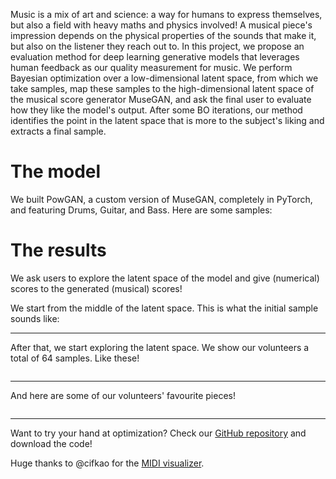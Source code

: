 <head>
    <script src="https://cdn.jsdelivr.net/combine/npm/tone@14.7.58,npm/@magenta/music@1.23.1/es6/core.js,npm/focus-visible@5,npm/html-midi-player@1.4.0"></script>
</head>
<body>
<p>Music is a mix of art and science: a way for humans to express themselves, but also a field with heavy maths and physics involved! A musical piece&#39;s impression depends on the physical properties of the sounds that make it, but also on the listener they reach out to. In this project, we propose an evaluation method for deep learning generative models that leverages human feedback as our quality measurement for music. We perform Bayesian optimization over a low-dimensional latent space, from which we take samples, map these samples to the high-dimensional latent space of the musical score generator MuseGAN, and ask the final user to evaluate how they like the model's output. After some BO iterations, our method identifies the point in the latent space that is more to the subject&#39;s liking and extracts a final sample. </p>

<h1 id="model">The model</h1>

<p>We built PowGAN, a custom version of MuseGAN, completely in PyTorch, and featuring Drums, Guitar, and Bass. Here are some samples:</p>
<div>
<midi-visualizer type="piano-roll" id="museGANVisualizer" src="MuseGAN_DBG_samples.mid"></midi-visualizer>
<midi-player src="MuseGAN_DBG_samples.mid" sound-font visualizer="#museGANVisualizer" id="museGANPlayer">
</midi-player>
</div>

<h1 id="opt">The results</h1>
<p>We ask users to explore the latent space of the model and give (numerical) scores to the generated (musical) scores!</p>
<p>We start from the middle of the latent space. This is what the initial sample sounds like:</p>

<div>
    <midi-visualizer type="piano-roll" id="midVisualizer" src="mid_sample.mid"></midi-visualizer>
    <midi-player src="mid_sample.mid" sound-font visualizer="#midVisualizer" id="midPlayer">
    </midi-player>
</div>

<hr />
<p style='margin-top:10px'>After that, we start exploring the latent space. We show our volunteers a total of 64 samples. Like these!</p>

<div style="display:flex; flex-wrap:wrap; align-items:flex-end">
<div>
    <midi-visualizer type="piano-roll" id="Visualizer1r" src="sample_rand1.mid"></midi-visualizer>
    <midi-player src="sample_rand1.mid" sound-font visualizer="#Visualizer1r" id="Player1r">
    </midi-player>
</div>
<div>
    <midi-visualizer type="piano-roll" id="Visualizer2r" src="sample_rand2.mid"></midi-visualizer>
    <midi-player src="sample_rand2.mid" sound-font visualizer="#Visualizer2r" id="Player2r">
    </midi-player>
</div>
<div>
    <midi-visualizer type="piano-roll" id="Visualizer3r" src="sample_rand3.mid"></midi-visualizer>
    <midi-player src="sample_rand3.mid" sound-font visualizer="#Visualizer3r" id="Player3r">
    </midi-player>
</div>
</div>

<hr />
<p style='margin-top:10px'>And here are some of our volunteers' favourite pieces!</p>

<div style="display:flex; flex-wrap:wrap; align-items:flex-end">
<div>
    <midi-visualizer type="piano-roll" id="Visualizer1" src="sample_01.mid"></midi-visualizer>
    <midi-player src="sample_01.mid" sound-font visualizer="#Visualizer1" id="Player1">
    </midi-player>
</div>
<div>
    <midi-visualizer type="piano-roll" id="Visualizer2" src="sample_02.mid"></midi-visualizer>
    <midi-player src="sample_02.mid" sound-font visualizer="#Visualizer2" id="Player2">
    </midi-player>
</div>
<div>
    <midi-visualizer type="piano-roll" id="Visualizer3" src="sample_03.mid"></midi-visualizer>
    <midi-player src="sample_03.mid" sound-font visualizer="#Visualizer3" id="Player3">
    </midi-player>
</div>
<div>
    <midi-visualizer type="piano-roll" id="Visualizer4" src="sample_04.mid"></midi-visualizer>
    <midi-player src="sample_04.mid" sound-font visualizer="#Visualizer4" id="Player4">
    </midi-player>
</div>
<div>
    <midi-visualizer type="piano-roll" id="Visualizer5" src="sample_05.mid"></midi-visualizer>
    <midi-player src="sample_05.mid" sound-font visualizer="#Visualizer5" id="Player5">
    </midi-player>
</div>
<div>
    <midi-visualizer type="piano-roll" id="Visualizer6" src="sample_06.mid"></midi-visualizer>
    <midi-player src="sample_06.mid" sound-font visualizer="#Visualizer6" id="Player6">
    </midi-player>
</div>
<div>
    <midi-visualizer type="piano-roll" id="Visualizer7" src="sample_07.mid"></midi-visualizer>
    <midi-player src="sample_07.mid" sound-font visualizer="#Visualizer7" id="Player7">
    </midi-player>
</div>
<div>
    <midi-visualizer type="piano-roll" id="Visualizer8" src="sample_08.mid"></midi-visualizer>
    <midi-player src="sample_08.mid" sound-font visualizer="#Visualizer8" id="Player8">
    </midi-player>
</div>
</div>

</body>

<hr />
<p style='margin-top:10px'>Want to try your hand at optimization? Check our <a href="https://github.com/mikceroese/ROMBO">GitHub repository</a> and download the code!</p>

<p>Huge thanks to @cifkao for the <a href="https://github.com/cifkao/html-midi-player/">MIDI visualizer</a>.</p>
